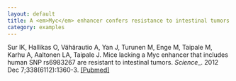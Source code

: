 ```yaml
---
layout: default
title: A <em>Myc</em> enhancer confers resistance to intestinal tumors
category: examples
---
```


Sur IK, Hallikas O, Vähärautio A, Yan J, Turunen M, Enge M, Taipale M, Karhu A, Aaltonen LA, Taipale J. Mice lacking a Myc enhancer that includes human SNP rs6983267 are resistant to intestinal tumors. _Science__. 2012 Dec 7;338(6112):1360-3. <a class="pubmed-link" href="http://www.ncbi.nlm.nih.gov/pubmed/23118011" target="_blank">[Pubmed]</a></p>


